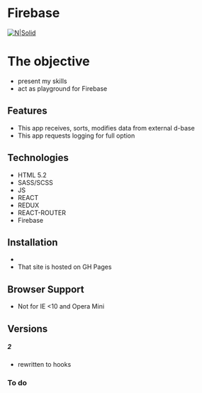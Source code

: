 # Firebase

[![N|Solid](https://cldup.com/dTxpPi9lDf.thumb.png)](https://nodesource.com/products/nsolid)



# The objective

  - present my skills 
  - act as playground for Firebase

## Features
 - This app receives, sorts, modifies data from external d-base
 - This app requests logging for full option
 

## Technologies
 - HTML 5.2
 - SASS/SCSS
 - JS
 - REACT
 - REDUX
 - REACT-ROUTER
 - Firebase


## Installation
- 
- That site is hosted on GH Pages

## Browser Support

- Not for IE <10 and Opera Mini

## Versions
##### 2 
- rewritten to hooks

### To do
